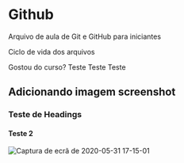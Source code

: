 # Github

Arquivo de aula de Git e GitHub para iniciantes

Ciclo de vida dos arquivos

Gostou do curso? 
Teste Teste Teste


## Adicionando imagem screenshot
### Teste de Headings
#### Teste 2
![Captura de ecrã de 2020-05-31 17-15-01](https://user-images.githubusercontent.com/40174805/83355970-23723b00-a363-11ea-8dc6-805dba9d6ee4.png)
